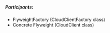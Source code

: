 ##### Participants:
- FlyweightFactory (CloudClientFactory class)
- Concrete Flyweight (CloudClient class)
